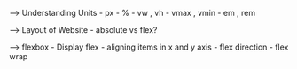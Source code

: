 --> Understanding Units 
    - px
    - %
    - vw , vh
    - vmax , vmin
    - em , rem


--> Layout of Website
    - absolute vs flex?


--> flexbox 
    - Display flex
    - aligning items in x and y axis
    - flex direction
    - flex wrap



                    